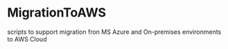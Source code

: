 # MigrationToAWS
scripts to support migration fron MS Azure and On-premises environments to AWS Cloud

